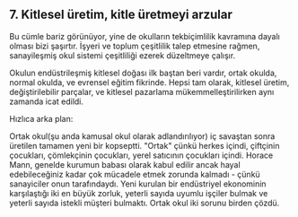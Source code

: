 7\. Kitlesel üretim, kitle üretmeyi arzular
------

Bu cümle bariz görünüyor, yine de okulların tekbiçimlilik kavramına dayalı olması bizi şaşırtır. İşyeri ve toplum çeşitlilik talep etmesine rağmen, sanayileşmiş okul sistemi çeşitliliği ezerek düzeltmeye çalışır.

Okulun endüstrileşmiş kitlesel doğası ilk baştan beri vardır, ortak okulda, normal okulda, ve evrensel eğitim fikrinde. Hepsi tam olarak, kitlesel üretim, değiştirilebilir parçalar, ve kitlesel pazarlama mükemmelleştirilirken aynı zamanda icat edildi.

Hızlıca arka plan:

Ortak okul(şu anda kamusal okul olarak adlandırılıyor) iç savaştan sonra üretilen tamamen yeni bir kopseptti. "Ortak" çünkü herkes içindi, çiftçinin çocukları, çömlekçinin çocukları, yerel satıcının çocukları içindi. Horace Mann, genelde kurumun babası olarak kabul edilir ancak hayal edebileceğiniz kadar çok mücadele etmek zorunda kalmadı - çünkü sanayiciler onun tarafındaydı. Yeni kurulan bir endüstriyel ekonominin karşılaştığı iki en büyük zorluk, yeterli sayıda uyumlu işçiler bulmak ve yeterli sayıda istekli müşteri bulmaktı. Ortak okul iki sorunu birden çözdü.

